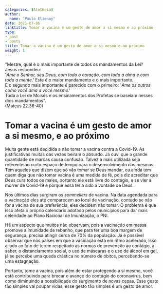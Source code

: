 ```yaml
---
categories: [Aletheia]
author:
  name: "Paulo Elienay"
date: 2021-07-06
linktitle: Tomar a vacina é um gesto de amor a si mesmo e ao próximo
type:
- post
- posts
title: Tomar a vacina é um gesto de amor a si mesmo e ao próximo
weight: 1
---
```

"Mestre, qual é o mais importante  de todos os mandamentos da Lei?  
Jesus respondeu:  
'*Ame o Senhor, seu Deus, com todo o coração, com toda a alma e com toda a mente*.' Este é o maior mandamento e o mais importante.  
E o segundo mais importante é parecido com o primeiro: '*Ame os outros como você ama a você mesmo*.'  
Toda a Lei de Moisés e os ensinamentos dos Profetas se baseiam nesses dois mandamentos".  
(Mateus 22.36-40)


# Tomar a vacina é um gesto de amor a si mesmo, e ao próximo


Muita gente está decidida a não tomar a vacina contra a Covid-19. As justificativas muitas das vezes beiram o absurdo. Já ouvi que a grande quantidade de marcas causa confusão. Talvez a mais utilizada seja referente ao curto espaço de tempo para o desenvolvimento das mesmas. Tem aqueles que dizem que só vão tomar se Deus mandar, ou ainda tem quem diga que não tomar vacina é uma medida de fé, pois diz acreditar que Deus cura todos os males, portanto ele está livre do contágio, e se vier a morrer de Covid-19 é porque essa teria sido a vontade de Deus.


Nos últimos dias surgiram os *sommeliers* de vacina. Na data agendada para a vacinação eles até comparecem ao local de vacinação, contudo se não for a vacina de sua preferência, eles decidem não tomar. O problema é que isso afeta o próprio calendário adotado pelos municípios para dar mais celeridade ao Plano Nacional de Imunização, o PNI.


Há um aspecto que muitos não observam, pois a vacinação em massa promove a imunidade de rebanho, que para ter uma boa margem de segurança, precisa atingir cerca de 70% da população. Já é possível observar que nos países em que a vacinação está em ritmo acelerado, isso aliado ao fato de terem respeitado as normas de prevenção ao contágio, a saber, o distanciamento social, o uso de máscaras e o uso de álcool em gel, já se percebe uma queda drástica no número de óbitos, percebendo-se uma estagnação.


Portanto, tome a vacina, pois além de estar protegendo a si mesmo, você está contribuindo para brecar o avanço do contágio do coronavírus, bem como diminuindo a possibilidade do surgimento de novas cepas. Esse gesto tão simples vai poupar vidas, esse gesto tão simples é um gesto de amor.
